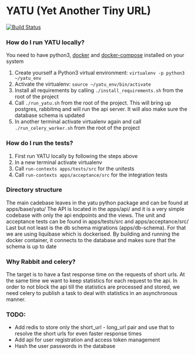 # YATU (Yet Another Tiny URL)

[![Build Status](https://travis-ci.org/ekiourk/yatu.svg?branch=master)](https://travis-ci.org/ekiourk/yatu)

### How do I run YATU locally?

You need to have python3, [docker](https://docs.docker.com/installation/) and [docker-compose](https://docs.docker.com/compose/install/) installed on your system


1. Create yourself a Python3 virtual environment: `virtualenv -p python3 ~/yatu_env`
2. Activate the virtualenv: `source ~/yatu_env/bin/activate`
3. Install all requirements by calling `./install_requirements.sh` from the root of the project
4. Call `./run_yatu.sh` from the root of the project. This will bring up postgres, rabbitmq and will run the api server. It will also make sure the database schema is updated
5. In another terminal activate virtualenv again and call `./run_celery_worker.sh` from the root of the project

### How do I run the tests?

1. First run YATU locally by following the steps above
2. In a new terminal activate virtualenv
3. Call `run-contexts apps/tests/src` for the unitests
4. Call `run-contexts apps/acceptance/src` for the integration tests

### Directory structure

The main cadebase leaves in the yatu python package and can be found at apps/base/yatu/
The API is located in the apps/api/ and it is a very simple codebase with only the api endpoints and the views.
The unit and acceptance tests can be found in apps/tests/src and apps/acceptance/src/ 
Last but not least is the db schema migrations (apps/db-schema). For that we are using liquibase which is dockerised. By building and running the docker container, it connects to the database and makes sure that the schema is up to date

### Why Rabbit and celery?

The target is to have a fast response time on the requests of short urls. At the same time we want to keep statistics for each request to the api. In order to not block the api till the statistics are processed and stored, we need celery to publish a task to deal with statistics in an asynchronous manner.

### TODO:

- Add redis to store only the short_url - long_url pair and use that to resolve the short urls for even faster response times
- Add api for user registration and access token management
- Hash the user passwords in the database